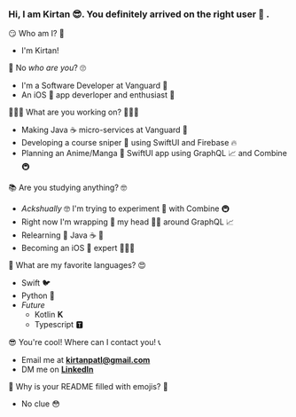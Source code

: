 ### Hi, I am Kirtan 😎. You definitely arrived on the right user 🥳 . 

<!--
**kirtanp98/kirtanp98** is a ✨ _special_ ✨ repository because its `README.md` (this file) appears on your GitHub profile.
-->
😏 Who am I? 🧐
- I'm Kirtan!

😬 No *who are you*? 🙄
- I'm a Software Developer at Vanguard 💸
- An iOS 📱 app deverloper and enthusiast 🤯

👨🏾‍💻 What are you working on? 👨🏽‍🎓
- Making Java ☕️ micro-services at Vanguard 💸
- Developing a course sniper 🔫 using SwiftUI and Firebase 🔥
- Planning an Anime/Manga 🗾 SwiftUI app using GraphQL 📈 and Combine 🚇

📚 Are you studying anything? 🤓
- *Ackshually* 🤓 I'm trying to experiment 🧪 with Combine 🚇
- Right now I'm wrapping 🎁 my head 👨🏽 around GraphQL 📈
- Relearning 📓 Java ☕️ 🤢
- Becoming an iOS 📱 expert 👨🏽‍🎓

💖 What are my favorite languages? 😍
- Swift 🐦
- Python 🐍
- *Future*
  * Kotlin 𝐊
  * Typescript 🆃
  
😎 You're cool! Where can I contact you! 📞
- Email me at **<kirtanpatl@gmail.com>**
- DM me on **[LinkedIn](https://www.linkedin.com/in/kirtanpatel98/)** 

🤔 Why is your README filled with emojis? 🤨
- No clue 😳
<!--
asd
- 🔭 I’m currently working on ...
- 🌱 I’m currently learning ...
- 👯 I’m looking to collaborate on ...
- 🤔 I’m looking for help with ...
- 💬 Ask me about ...
- 📫 How to reach me: ...
- 😄 Pronouns: ...
- ⚡ Fun fact: ...
-->
